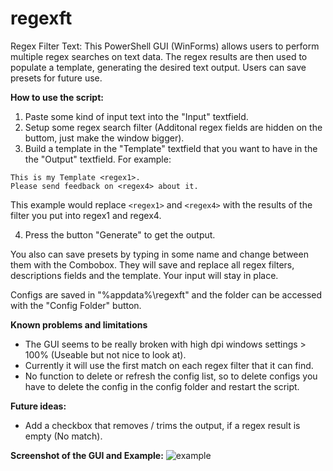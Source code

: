 # regexft
 Regex Filter Text: This PowerShell GUI (WinForms) allows users to perform multiple regex searches on text data. The regex results are then used to populate a template, generating the desired text output. Users can save presets for future use.
 

**How to use the script:**
1. Paste some kind of input text into the "Input" textfield.
2. Setup some regex search filter (Additonal regex fields are hidden on the buttom, just make the window bigger).
3. Build a template in the "Template" textfield that you want to have in the the "Output" textfield. For example:
```
This is my Template <regex1>.
Please send feedback on <regex4> about it.
```
This example would replace `<regex1>` and `<regex4>` with the results of the filter you put into regex1 and regex4.

4. Press the button "Generate" to get the output.

You also can save presets by typing in some name and change between them with the Combobox. They will save and replace all regex filters, descriptions fields and the template. Your input will stay in place.

Configs are saved in "%appdata%\regexft" and the folder can be accessed with the "Config Folder" button.

**Known problems and limitations**
- The GUI seems to be really broken with high dpi windows settings > 100% (Useable but not nice to look at).
- Currently it will use the first match on each regex filter that it can find.
- No function to delete or refresh the config list, so to delete configs you have to delete the config in the config folder and restart the script.

**Future ideas:**
- Add a checkbox that removes / trims the output, if a regex result is empty (No match).

**Screenshot of the GUI and Example:**
![example](https://user-images.githubusercontent.com/131690565/235369039-8e798ef6-0310-4d65-b893-602cca5d9952.jpg)
